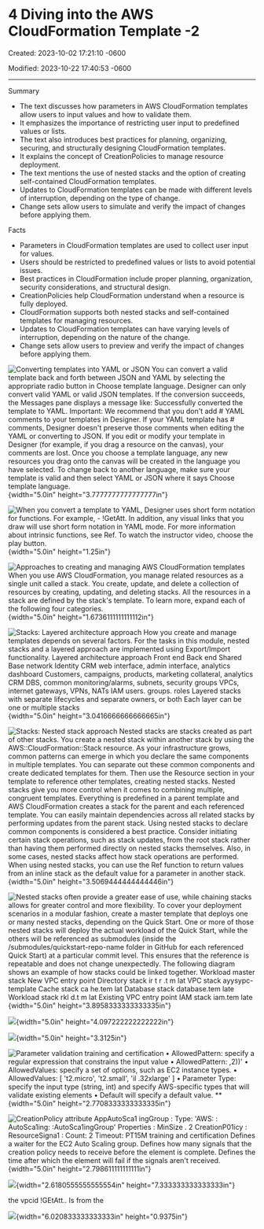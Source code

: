 # 4 Diving into the AWS CloudFormation Template -2

Created: 2023-10-02 17:21:10 -0600

Modified: 2023-10-22 17:40:53 -0600

---

Summary

- The text discusses how parameters in AWS CloudFormation templates allow users to input values and how to validate them.
- It emphasizes the importance of restricting user input to predefined values or lists.
- The text also introduces best practices for planning, organizing, securing, and structurally designing CloudFormation templates.
- It explains the concept of CreationPolicies to manage resource deployment.
- The text mentions the use of nested stacks and the option of creating self-contained CloudFormation templates.
- Updates to CloudFormation templates can be made with different levels of interruption, depending on the type of change.
- Change sets allow users to simulate and verify the impact of changes before applying them.

Facts

- Parameters in CloudFormation templates are used to collect user input for values.
- Users should be restricted to predefined values or lists to avoid potential issues.
- Best practices in CloudFormation include proper planning, organization, security considerations, and structural design.
- CreationPolicies help CloudFormation understand when a resource is fully deployed.
- CloudFormation supports both nested stacks and self-contained templates for managing resources.
- Updates to CloudFormation templates can have varying levels of interruption, depending on the nature of the change.
- Change sets allow users to preview and verify the impact of changes before applying them.





![Converting templates into YAML or JSON You can convert a valid template back and forth between JSON and YAML by selecting the appropriate radio button in Choose template language. Designer can only convert valid YAML or valid JSON templates. If the conversion succeeds, the Messages pane displays a message like: Successfully converted the template to YAML. Important: We recommend that you don't add # YAML comments to your templates in Designer. If your YAML template has # comments, Designer doesn't preserve those comments when editing the YAML or converting to JSON. If you edit or modify your template in Designer (for example, if you drag a resource on the canvas), your comments are lost. Once you choose a template language, any new resources you drag onto the canvas will be created in the language you have selected. To change back to another language, make sure your template is valid and then select YAML or JSON where it says Choose template language. ](../../../media/AWS-DevOps-Module-2-4-Diving-into-the-AWS-CloudFormation-Template--2-image1.png){width="5.0in" height="3.7777777777777777in"}



![When you convert a template to YAML, Designer uses short form notation for functions. For example, - !GetAtt. In addition, any visual links that you draw will use short form notation in YAML mode. For more information about intrinsic functions, see Ref. To watch the instructor video, choose the play button. ](../../../media/AWS-DevOps-Module-2-4-Diving-into-the-AWS-CloudFormation-Template--2-image2.png){width="5.0in" height="1.25in"}



![Approaches to creating and managing AWS CloudFormation templates When you use AWS CloudFormation, you manage related resources as a single unit called a stack. You create, update, and delete a collection of resources by creating, updating, and deleting stacks. All the resources in a stack are defined by the stack's template. To learn more, expand each of the following four categories. ](../../../media/AWS-DevOps-Module-2-4-Diving-into-the-AWS-CloudFormation-Template--2-image3.png){width="5.0in" height="1.6736111111111112in"}



![Stacks: Layered architecture approach How you create and manage templates depends on several factors. For the tasks in this module, nested stacks and a layered approach are implemented using Export/lmport functionality. Layered architecture approach Front end Back end Shared Base network Identity CRM web interface, admin interface, analytics dashboard Customers, campaigns, products, marketing collateral, analytics CRM DBS, common monitoring/alarms, subnets, security groups VPCs, internet gateways, VPNs, NATs IAM users. groups. roles Layered stacks with separate lifecycles and separate owners, or both Each layer can be one or multiple stacks ](../../../media/AWS-DevOps-Module-2-4-Diving-into-the-AWS-CloudFormation-Template--2-image4.png){width="5.0in" height="3.0416666666666665in"}



![Stacks: Nested stack approach Nested stacks are stacks created as part of other stacks. You create a nested stack within another stack by using the AWS::CloudFormation::Stack resource. As your infrastructure grows, common patterns can emerge in which you declare the same components in multiple templates. You can separate out these common components and create dedicated templates for them. Then use the Resource section in your template to reference other templates, creating nested stacks. Nested stacks give you more control when it comes to combining multiple, congruent templates. Everything is predefined in a parent template and AWS CloudFormation creates a stack for the parent and each referenced template. You can easily maintain dependencies across all related stacks by performing updates from the parent stack. Using nested stacks to declare common components is considered a best practice. Consider initiating certain stack operations, such as stack updates, from the root stack rather than having them performed directly on nested stacks themselves. Also, in some cases, nested stacks affect how stack operations are performed. When using nested stacks, you can use the Ref function to return values from an inline stack as the default value for a parameter in another stack. ](../../../media/AWS-DevOps-Module-2-4-Diving-into-the-AWS-CloudFormation-Template--2-image5.png){width="5.0in" height="3.5069444444444446in"}



![Nested stacks often provide a greater ease of use, while chaining stacks allows for greater control and more flexibility. To cover your deployment scenarios in a modular fashion, create a master template that deploys one or many nested stacks, depending on the Quick Start. One or more of those nested stacks will deploy the actual workload of the Quick Start, while the others will be referenced as submodules (inside the /submodules/quickstart-repo-name folder in GitHub for each referenced Quick Start) at a particular commit level. This ensures that the reference is repeatable and does not change unexpectedly. The following diagram shows an example of how stacks could be linked together. Workload master stack New VPC entry point Directory stack ir t r .t m lat VPC stack ayysypc-template Cache stack ca he.tem lat Database stack database.tem late Workload stack rkl d.t m lat Existing VPC entry point IAM stack iam.tem late ](../../../media/AWS-DevOps-Module-2-4-Diving-into-the-AWS-CloudFormation-Template--2-image6.png){width="5.0in" height="3.8958333333333335in"}



![](../../../media/AWS-DevOps-Module-2-4-Diving-into-the-AWS-CloudFormation-Template--2-image7.png){width="5.0in" height="4.097222222222222in"}



![](../../../media/AWS-DevOps-Module-2-4-Diving-into-the-AWS-CloudFormation-Template--2-image8.png){width="5.0in" height="3.3125in"}











![Parameter validation training and certification • AllowedPattern: specify a regular expression that constrains the input value • AllowedPattern: ,2))' • AllowedValues: specify a set of options, such as EC2 instance types. • AllowedValues: [ 't2.micro', 't2.small', 'il .32xlarge' ] • Parameter Type: specify the input type (string, int) and specify AWS-specific types that will validate existing elements • Default will specify a default value. ** ](../../../media/AWS-DevOps-Module-2-4-Diving-into-the-AWS-CloudFormation-Template--2-image9.png){width="5.0in" height="2.7708333333333335in"}







![CreationPolicy attribute AppAutoSca1 ingGroup : Type: 'AWS: : AutoSca1ing: :AutoSca1ingGroup' Properties : MinSize . 2 CreationP01icy : ResourceSigna1 : Count: 2 Timeout: PT15M training and certification Defines a waiter for the EC2 Auto Scaling group. Defines how many signals that the creation policy needs to receive before the element is complete. Defines the time after which the element will fail if the signals aren't received. ](../../../media/AWS-DevOps-Module-2-4-Diving-into-the-AWS-CloudFormation-Template--2-image10.png){width="5.0in" height="2.798611111111111in"}

![](../../../media/AWS-DevOps-Module-2-4-Diving-into-the-AWS-CloudFormation-Template--2-image11.png){width="2.6180555555555554in" height="7.333333333333333in"}

the vpcid !GEtAtt.. Is from the

![](../../../media/AWS-DevOps-Module-2-4-Diving-into-the-AWS-CloudFormation-Template--2-image12.png){width="6.020833333333333in" height="0.9375in"}












